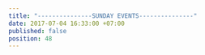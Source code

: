 ```yaml
---
title: "---------------SUNDAY EVENTS---------------"
date: 2017-07-04 16:33:00 +07:00
published: false
position: 48
---
```


